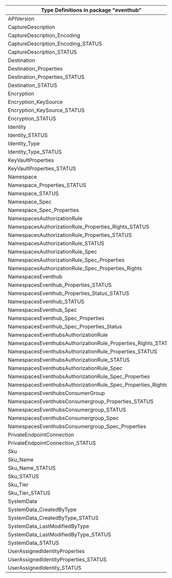 | Type Definitions in package "eventhub"                        | v1alpha1api20211101 | v1beta20211101 |
|---------------------------------------------------------------|---------------------|----------------|
| APIVersion                                                    | v1alpha1api20211101 | v1beta20211101 |
| CaptureDescription                                            | v1alpha1api20211101 | v1beta20211101 |
| CaptureDescription_Encoding                                   | v1alpha1api20211101 | v1beta20211101 |
| CaptureDescription_Encoding_STATUS                            | v1alpha1api20211101 | v1beta20211101 |
| CaptureDescription_STATUS                                     | v1alpha1api20211101 | v1beta20211101 |
| Destination                                                   | v1alpha1api20211101 | v1beta20211101 |
| Destination_Properties                                        | v1alpha1api20211101 | v1beta20211101 |
| Destination_Properties_STATUS                                 | v1alpha1api20211101 | v1beta20211101 |
| Destination_STATUS                                            | v1alpha1api20211101 | v1beta20211101 |
| Encryption                                                    | v1alpha1api20211101 | v1beta20211101 |
| Encryption_KeySource                                          | v1alpha1api20211101 | v1beta20211101 |
| Encryption_KeySource_STATUS                                   | v1alpha1api20211101 | v1beta20211101 |
| Encryption_STATUS                                             | v1alpha1api20211101 | v1beta20211101 |
| Identity                                                      | v1alpha1api20211101 | v1beta20211101 |
| Identity_STATUS                                               | v1alpha1api20211101 | v1beta20211101 |
| Identity_Type                                                 | v1alpha1api20211101 | v1beta20211101 |
| Identity_Type_STATUS                                          | v1alpha1api20211101 | v1beta20211101 |
| KeyVaultProperties                                            | v1alpha1api20211101 | v1beta20211101 |
| KeyVaultProperties_STATUS                                     | v1alpha1api20211101 | v1beta20211101 |
| Namespace                                                     | v1alpha1api20211101 | v1beta20211101 |
| Namespace_Properties_STATUS                                   | v1alpha1api20211101 | v1beta20211101 |
| Namespace_STATUS                                              | v1alpha1api20211101 | v1beta20211101 |
| Namespace_Spec                                                | v1alpha1api20211101 | v1beta20211101 |
| Namespace_Spec_Properties                                     | v1alpha1api20211101 | v1beta20211101 |
| NamespacesAuthorizationRule                                   | v1alpha1api20211101 | v1beta20211101 |
| NamespacesAuthorizationRule_Properties_Rights_STATUS          | v1alpha1api20211101 | v1beta20211101 |
| NamespacesAuthorizationRule_Properties_STATUS                 | v1alpha1api20211101 | v1beta20211101 |
| NamespacesAuthorizationRule_STATUS                            | v1alpha1api20211101 | v1beta20211101 |
| NamespacesAuthorizationRule_Spec                              | v1alpha1api20211101 | v1beta20211101 |
| NamespacesAuthorizationRule_Spec_Properties                   | v1alpha1api20211101 | v1beta20211101 |
| NamespacesAuthorizationRule_Spec_Properties_Rights            | v1alpha1api20211101 | v1beta20211101 |
| NamespacesEventhub                                            | v1alpha1api20211101 | v1beta20211101 |
| NamespacesEventhub_Properties_STATUS                          | v1alpha1api20211101 | v1beta20211101 |
| NamespacesEventhub_Properties_Status_STATUS                   | v1alpha1api20211101 | v1beta20211101 |
| NamespacesEventhub_STATUS                                     | v1alpha1api20211101 | v1beta20211101 |
| NamespacesEventhub_Spec                                       | v1alpha1api20211101 | v1beta20211101 |
| NamespacesEventhub_Spec_Properties                            | v1alpha1api20211101 | v1beta20211101 |
| NamespacesEventhub_Spec_Properties_Status                     | v1alpha1api20211101 | v1beta20211101 |
| NamespacesEventhubsAuthorizationRule                          | v1alpha1api20211101 | v1beta20211101 |
| NamespacesEventhubsAuthorizationRule_Properties_Rights_STATUS | v1alpha1api20211101 | v1beta20211101 |
| NamespacesEventhubsAuthorizationRule_Properties_STATUS        | v1alpha1api20211101 | v1beta20211101 |
| NamespacesEventhubsAuthorizationRule_STATUS                   | v1alpha1api20211101 | v1beta20211101 |
| NamespacesEventhubsAuthorizationRule_Spec                     | v1alpha1api20211101 | v1beta20211101 |
| NamespacesEventhubsAuthorizationRule_Spec_Properties          | v1alpha1api20211101 | v1beta20211101 |
| NamespacesEventhubsAuthorizationRule_Spec_Properties_Rights   | v1alpha1api20211101 | v1beta20211101 |
| NamespacesEventhubsConsumerGroup                              | v1alpha1api20211101 | v1beta20211101 |
| NamespacesEventhubsConsumergroup_Properties_STATUS            | v1alpha1api20211101 | v1beta20211101 |
| NamespacesEventhubsConsumergroup_STATUS                       | v1alpha1api20211101 | v1beta20211101 |
| NamespacesEventhubsConsumergroup_Spec                         | v1alpha1api20211101 | v1beta20211101 |
| NamespacesEventhubsConsumergroup_Spec_Properties              | v1alpha1api20211101 | v1beta20211101 |
| PrivateEndpointConnection                                     | v1alpha1api20211101 | v1beta20211101 |
| PrivateEndpointConnection_STATUS                              | v1alpha1api20211101 | v1beta20211101 |
| Sku                                                           | v1alpha1api20211101 | v1beta20211101 |
| Sku_Name                                                      | v1alpha1api20211101 | v1beta20211101 |
| Sku_Name_STATUS                                               | v1alpha1api20211101 | v1beta20211101 |
| Sku_STATUS                                                    | v1alpha1api20211101 | v1beta20211101 |
| Sku_Tier                                                      | v1alpha1api20211101 | v1beta20211101 |
| Sku_Tier_STATUS                                               | v1alpha1api20211101 | v1beta20211101 |
| SystemData                                                    | v1alpha1api20211101 | v1beta20211101 |
| SystemData_CreatedByType                                      | v1alpha1api20211101 | v1beta20211101 |
| SystemData_CreatedByType_STATUS                               | v1alpha1api20211101 | v1beta20211101 |
| SystemData_LastModifiedByType                                 | v1alpha1api20211101 | v1beta20211101 |
| SystemData_LastModifiedByType_STATUS                          | v1alpha1api20211101 | v1beta20211101 |
| SystemData_STATUS                                             | v1alpha1api20211101 | v1beta20211101 |
| UserAssignedIdentityProperties                                | v1alpha1api20211101 | v1beta20211101 |
| UserAssignedIdentityProperties_STATUS                         | v1alpha1api20211101 | v1beta20211101 |
| UserAssignedIdentity_STATUS                                   | v1alpha1api20211101 | v1beta20211101 |
